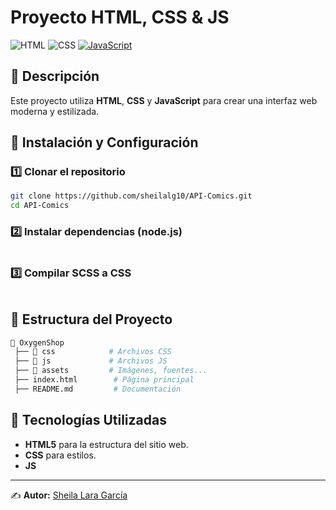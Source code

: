 # Proyecto HTML, CSS & JS

![HTML](https://img.shields.io/badge/HTML-5-orange?style=for-the-badge&logo=html5) ![CSS](https://img.shields.io/badge/CSS-CSS3-blueviolet?style=for-the-badge&logo=css) [![JavaScript](https://img.shields.io/badge/JavaScript-F7DF1E?style=for-the-badge&logo=javascript&logoColor=black)](https://developer.mozilla.org/en-US/docs/Web/JavaScript)

## 📌 Descripción
Este proyecto utiliza **HTML**, **CSS** y **JavaScript** para crear una interfaz web moderna y estilizada.

## 🚀 Instalación y Configuración

### 1️⃣ Clonar el repositorio
```sh
git clone https://github.com/sheilalg10/API-Comics.git
cd API-Comics
```

### 2️⃣ Instalar dependencias (node.js)
```sh

```

### 3️⃣ Compilar SCSS a CSS
```sh

```

## 📂 Estructura del Proyecto
```sh
📁 OxygenShop
 ├── 📁 css            # Archivos CSS
 ├── 📁 js             # Archivos JS
 ├── 📁 assets         # Imágenes, fuentes...
 ├── index.html        # Página principal
 ├── README.md         # Documentación
```

## 🎨 Tecnologías Utilizadas
- **HTML5** para la estructura del sitio web.
- **CSS** para estilos.
- **JS**

---
✍️ **Autor:** [Sheila Lara García](https://github.com/sheilalg10)

